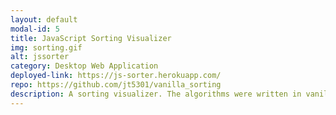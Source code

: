 ```yaml
---
layout: default
modal-id: 5
title: JavaScript Sorting Visualizer
img: sorting.gif
alt: jssorter
category: Desktop Web Application
deployed-link: https://js-sorter.herokuapp.com/
repo: https://github.com/jt5301/vanilla_sorting
description: A sorting visualizer. The algorithms were written in vanilla JavaScript, and are connected to an HTML DOM application. The styling was done using vanilla CSS.
---
```


